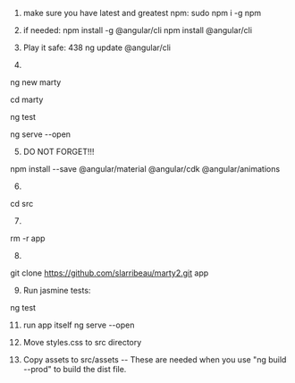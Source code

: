 1) make sure you have latest and greatest npm:
sudo npm i -g npm


2) if needed:
npm install -g @angular/cli
npm install @angular/cli


3) Play it safe:
  438  ng update @angular/cli



4) 

ng new marty

cd marty

ng test

ng serve --open







5) DO NOT FORGET!!!

npm install --save @angular/material @angular/cdk @angular/animations



6) 

cd src


 



7) 

rm -r app



8) 

git clone https://github.com/slarribeau/marty2.git app



9) Run jasmine tests:

ng test



11) run app itself
ng serve --open


12) Move styles.css to src directory 
13) Copy assets to src/assets -- These are needed when you use "ng build --prod" to build the dist file.

